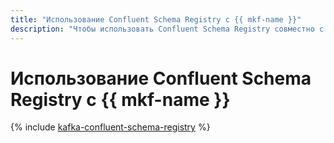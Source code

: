 ```yaml
---
title: "Использование Confluent Schema Registry с {{ mkf-name }}"
description: "Чтобы использовать Confluent Schema Registry совместно с {{ mkf-name }}, создайте топик для уведомлений об изменении схем форматов данных, установите и настройте Confluent Schema Registry на виртуальной машине, создайте скрипты производителя и потребителя, проверьте правильность работы Confluent Schema Registry."
---
```


# Использование Confluent Schema Registry с {{ mkf-name }}

{% include [kafka-сonfluent-schema-registry](../../_tutorials/kafka/kafka-confluent-schema-registry.md) %}
